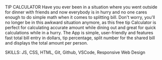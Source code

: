 TIP CALCULATOR
Have you ever been in a situation where you went outside for dinner with friends and now everybody is in hurry and no one cares enough to do simple math when it comes to splitting bill. Don't worry, you'll no longer be in this awkward situation anymore, as this free tip Calculator is perfect for calculating accurate amount while dining out and great for quick calculations while in a hurry. The App is simple, user-friendly and features fast total bill entry in dollars, tip percentage, split number for the shared bill and displays the total amount per person.

SKILLS: JS, CSS, HTML, Git, Github, VSCode, Responsive Web Design
